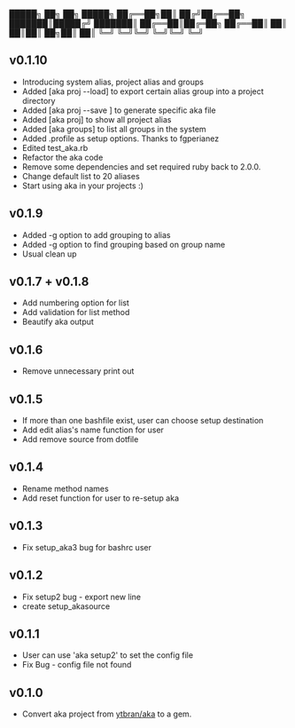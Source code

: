 
█████╗ ██╗  ██╗ █████╗
██╔══██╗██║ ██╔╝██╔══██╗
███████║█████╔╝ ███████║
██╔══██║██╔═██╗ ██╔══██║
██║  ██║██║  ██╗██║  ██║
╚═╝  ╚═╝╚═╝  ╚═╝╚═╝  ╚═╝

## v0.1.10
* Introducing system alias, project alias and groups
* Added [aka proj --load] to export certain alias group into a project directory
* Added [aka proj --save ] to generate specific aka file
* Added [aka proj] to show all project alias
* Added [aka groups] to list all groups in the system
* Added .profile as setup options. Thanks to fgperianez
* Edited test_aka.rb
* Refactor the aka code
* Remove some dependencies and set required ruby back to 2.0.0.
* Change default list to 20 aliases
* Start using aka in your projects :)

## v0.1.9
* Added -g option to add grouping to alias
* Added -g option to find grouping based on group name
* Usual clean up

## v0.1.7 + v0.1.8
* Add numbering option for list
* Add validation for list method
* Beautify aka output

## v0.1.6

* Remove unnecessary print out

## v0.1.5

* If more than one bashfile exist, user can choose setup destination
* Add edit alias's name function for user
* Add remove source from dotfile

## v0.1.4

* Rename method names
* Add reset function for user to re-setup aka

## v0.1.3

* Fix setup_aka3 bug for bashrc user

## v0.1.2

* Fix setup2 bug - export new line
* create setup_akasource

## v0.1.1

* User can use 'aka setup2' to set the config file
* Fix Bug - config file not found

## v0.1.0

* Convert aka project from [ytbran/aka](https://github.com/ytbryan/aka) to a gem.
